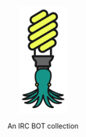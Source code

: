 <p align="center"> <img src="bots.png" width="100"> </p>

<p align="center"> An IRC BOT collection </p>
